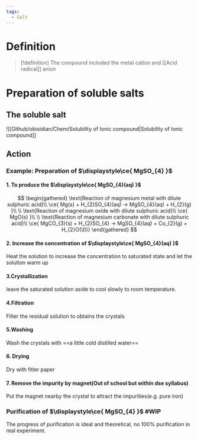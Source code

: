 ```yaml
---
tags:
  - Salt
---
```

$\newcommand{\l}{\mathcal l }$
# Definition
> [!definition]
> The compound included the metal cation and [[Acid radical]] anion 




# Preparation of soluble salts

## The soluble salt 
![[Github/obisidian/Chem/Solubility of Ionic compound|Solubility of Ionic compound]]



## Action 


### Example: Preparation of $\displaystyle\ce{ MgSO_{4} }$
#### 1. To produce the $\displaystyle\ce{ MgSO_{4}(aq) }$
$$
\begin{gathered}
\text{Reaction of magnesium metal with dilute sulphuric acid}\\
\ce{ Mg(s) + H_{2}SO_{4}(aq) -> MgSO_{4}(aq) + H_{2}(g) }\\
\\
\text{Reaction of magnesium oxide with dilute sulphuric acid}\\
\ce{ MgO(s) }\\
\\
\text{Reaction of magnesium carbonate with dilute sulphuric acid}\\
\ce{ MgCO_{3}(s) + H_{2}SO_{4}  -> MgSO_{4}(aq) + Co_{2}(g) + H_{2}O(\l))}
\end{gathered}
$$

#### 2. Increase the concentration of $\displaystyle\ce{ MgSO_{4}(aq) }$
   Heat the solution to increase the concentration to saturated state and let the solution warm up

#### 3.Crystallization 
leave the saturated solution aside to cool slowly to room temperature.
#### 4.Filtration 
Filter the residual solution to obtains the crystals 

#### 5.Washing 
Wash the crystals with ==a little cold distilled water==

#### 6. Drying 
Dry with fitler paper 

#### 7. Remove the impurity by magnet(Out of school  but within dse syllabus)
Put the magnet nearby the crystal to attract the impurities(e.g. pure iron) 

### Purification of $\displaystyle\ce{ MgSO_{4} }$ #WIP
The progress of purification is ideal and theoretical, no 100% purification in real experiment.

 
